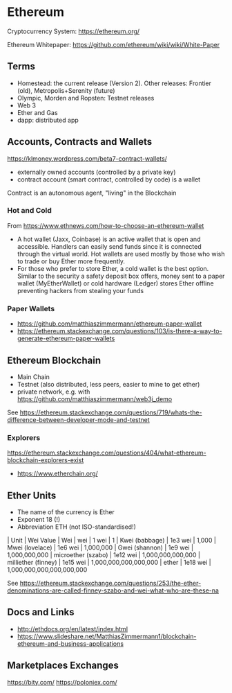 # Ethereum

Cryptocurrency System: https://ethereum.org/

Ethereum Whitepaper: https://github.com/ethereum/wiki/wiki/White-Paper

## Terms

- Homestead: the current release (Version 2). Other releases: Frontier (old), Metropolis+Serenity (future)
- Olympic, Morden and Ropsten: Testnet releases
- Web 3
- Ether and Gas
- dapp: distributed app

## Accounts, Contracts and Wallets

https://klmoney.wordpress.com/beta7-contract-wallets/

- externally owned accounts (controlled by a private key)
- contract account (smart contract, controlled by code) is a wallet

Contract is an autonomous agent, "living" in the Blockchain

### Hot and Cold

From https://www.ethnews.com/how-to-choose-an-ethereum-wallet

- A hot wallet (Jaxx, Coinbase) is an active wallet that is open and accessible. Handlers can easily send funds since it is connected through the virtual world. Hot wallets are used mostly by those who wish to trade or buy Ether more frequently.
- For those who prefer to store Ether, a cold wallet is the best option. Similar to the security a safety deposit box offers, money sent to a paper wallet (MyEtherWallet) or cold hardware (Ledger) stores Ether offline preventing hackers from stealing your funds

### Paper Wallets

- https://github.com/matthiaszimmermann/ethereum-paper-wallet
- https://ethereum.stackexchange.com/questions/103/is-there-a-way-to-generate-ethereum-paper-wallets


## Ethereum Blockchain

- Main Chain
- Testnet (also distributed, less peers, easier to mine to get ether)
- private network, e.g. with https://github.com/matthiaszimmermann/web3j_demo

See https://ethereum.stackexchange.com/questions/719/whats-the-difference-between-developer-mode-and-testnet


### Explorers

https://ethereum.stackexchange.com/questions/404/what-ethereum-blockchain-explorers-exist

- https://www.etherchain.org/


## Ether Units

- The name of the currency is Ether
- Exponent 18 (!)
- Abbreviation ETH (not ISO-standardised!)

| Unit                | Wei Value  | Wei
| wei                 | 1 wei      | 1
| Kwei (babbage)      | 1e3 wei    | 1,000
| Mwei (lovelace)     | 1e6 wei    | 1,000,000
| Gwei (shannon)      | 1e9 wei    | 1,000,000,000
| microether (szabo)  | 1e12 wei   | 1,000,000,000,000
| milliether (finney) | 1e15 wei   | 1,000,000,000,000,000
| ether               | 1e18 wei   | 1,000,000,000,000,000,000

See https://ethereum.stackexchange.com/questions/253/the-ether-denominations-are-called-finney-szabo-and-wei-what-who-are-these-na


## Docs and Links

- http://ethdocs.org/en/latest/index.html
- https://www.slideshare.net/MatthiasZimmermann1/blockchain-ethereum-and-business-applications


## Marketplaces Exchanges

https://bity.com/
https://poloniex.com/
